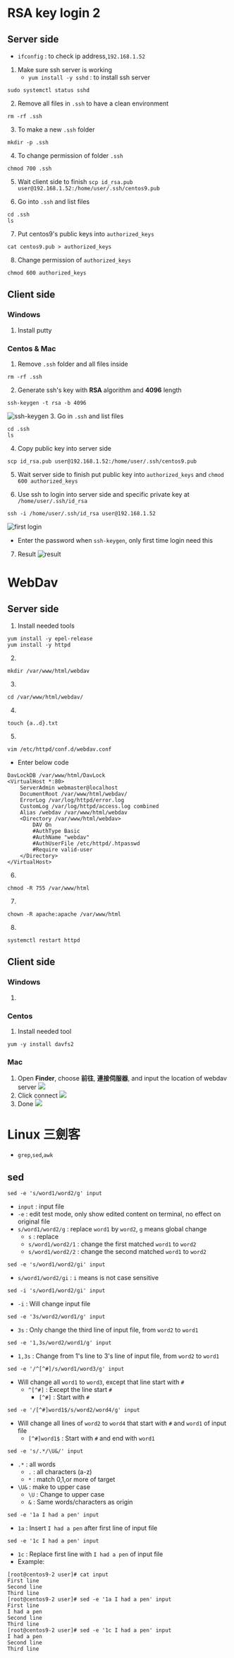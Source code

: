 # **RSA key login 2**

## **Server side**
- `ifconfig` : to check ip address,`192.168.1.52`
1. Make sure ssh server is working
    - `yum install -y sshd` : to install ssh server
```
sudo systemctl status sshd
```
2. Remove all files in `.ssh` to have a clean environment
```
rm -rf .ssh
```
3. To make a new `.ssh` folder
```
mkdir -p .ssh
```
4. To change permission of folder `.ssh`
```
chmod 700 .ssh
```
5. Wait client side to finish `scp id_rsa.pub user@192.168.1.52:/home/user/.ssh/centos9.pub`

6. Go into `.ssh` and list files
```
cd .ssh
ls
```
7. Put centos9's public keys into `authorized_keys`
```
cat centos9.pub > authorized_keys
```
8. Change permission of `authorized_keys`
```
chmod 600 authorized_keys
```
## **Client side**
### **Windows**
1. Install putty
### **Centos & Mac**
1. Remove `.ssh` folder and all files inside
```
rm -rf .ssh
```
2. Generate ssh's key with **RSA** algorithm and **4096** length
```
ssh-keygen -t rsa -b 4096
```
![ssh-keygen](img/ssh-keygen.png)
3. Go in `.ssh` and list files
```
cd .ssh
ls
```
4. Copy public key into server side
```
scp id_rsa.pub user@192.168.1.52:/home/user/.ssh/centos9.pub
```
5. Wait server side to finish put public key into `authorized_keys` and `chmod 600 authorized_keys`

6. Use ssh to login into server side and specific private key at `/home/user/.ssh/id_rsa`
```
ssh -i /home/user/.ssh/id_rsa user@192.168.1.52
```

![first login](img/first_login.png)
- Enter the password when `ssh-keygen`, only first time login need this

7. Result
![result](img/done.png)

# **WebDav**
## **Server side**
1. Install needed tools
```
yum install -y epel-release
yum install -y httpd
```
2. 
```
mkdir /var/www/html/webdav
```
3.  
```
cd /var/www/html/webdav/
```
4.  
```
touch {a..d}.txt
```
5. 
```
vim /etc/httpd/conf.d/webdav.conf
``` 
- Enter below code
```
DavLockDB /var/www/html/DavLock
<VirtualHost *:80>
    ServerAdmin webmaster@localhost
    DocumentRoot /var/www/html/webdav/
    ErrorLog /var/log/httpd/error.log
    CustomLog /var/log/httpd/access.log combined
    Alias /webdav /var/www/html/webdav
    <Directory /var/www/html/webdav>
        DAV On
        #AuthType Basic
        #AuthName "webdav"
        #AuthUserFile /etc/httpd/.htpasswd
        #Require valid-user
    </Directory>
</VirtualHost>
```
6. 
```
chmod -R 755 /var/www/html
```
7. 
```
chown -R apache:apache /var/www/html
```
8. 
```
systemctl restart httpd
```
## **Client side**
### **Windows**
1. 
### **Centos**
1. Install needed tool
```
yum -y install davfs2
```
### **Mac**
1. Open **Finder**, choose **前往**, **連接伺服器**, and input the location of webdav server
![](img/mac2webd1.png)
2. Click connect
![](img/mac2webd2.png)
3. Done
![](img/mac2webd3.png)

# **Linux 三劍客**
- `grep`,`sed`,`awk`
## **sed** 
```
sed -e 's/word1/word2/g' input
```
- `input` : input file
- `-e` : edit test mode, only show edited content on terminal, no effect on original file
- `s/word1/word2/g` : replace `word1` by `word2`, `g` means global change
    - `s` : replace
    - `s/word1/word2/1` : change the first matched `word1` to `word2`
    - `s/word1/word2/2` : change the second matched `word1` to `word2`

```
sed -e 's/word1/word2/gi' input
```
- `s/word1/word2/gi` : `i` means is not case sensitive

```
sed -i 's/word1/word2/gi' input
```
- `-i` : Will change input file 

```
sed -e '3s/word2/word1/g' input
```
- `3s` : Only change the third line of input file, from `word2` to `word1`

```
sed -e '1,3s/word2/word1/g' input
```
- `1,3s` : Change from 1's line to 3's line of input file, from `word2` to `word1`

```
sed -e '/^[^#]/s/word1/word3/g' input
```
- Will change all `word1` to `word3`, except that line start with `#` 
    - `^[^#]` : Except the line start `#`
        - `[^#]` : Start with `#`

```
sed -e '/[^#]word1$/s/word2/word4/g' input
```
- Will change all lines of `word2` to `word4` that start with `#` and `word1` of input file
    - `[^#]word1$` : Start with `#` and end with `word1`

```
sed -e 's/.*/\U&/' input
```
- `.*` : all words
    - `.` : all characters (a-z)
    - `*` : match 0,1,or more of target
- `\U&` : make to upper case
    - `\U` : Change to upper case
    - `&` : Same words/characters as origin

```
sed -e '1a I had a pen' input
```
- `1a` : Insert `I had a pen` after first line of input file
```
sed -e '1c I had a pen' input
```
- `1c` : Replace first line with `I had a pen` of input file
- Example:
```
[root@centos9-2 user]# cat input
First line
Second line
Third line
[root@centos9-2 user]# sed -e '1a I had a pen' input
First line
I had a pen
Second line
Third line
[root@centos9-2 user]# sed -e '1c I had a pen' input
I had a pen
Second line
Third line
```